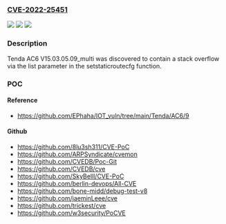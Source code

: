 ### [CVE-2022-25451](https://cve.mitre.org/cgi-bin/cvename.cgi?name=CVE-2022-25451)
![](https://img.shields.io/static/v1?label=Product&message=n%2Fa&color=blue)
![](https://img.shields.io/static/v1?label=Version&message=n%2Fa%20&color=brightgreen)
![](https://img.shields.io/static/v1?label=Vulnerability&message=n%2Fa&color=brightgreen)

### Description

Tenda AC6 V15.03.05.09_multi was discovered to contain a stack overflow via the list parameter in the setstaticroutecfg function.

### POC

#### Reference
- https://github.com/EPhaha/IOT_vuln/tree/main/Tenda/AC6/9

#### Github
- https://github.com/8lu3sh311/CVE-PoC
- https://github.com/ARPSyndicate/cvemon
- https://github.com/CVEDB/Poc-Git
- https://github.com/CVEDB/cve
- https://github.com/SkyBelll/CVE-PoC
- https://github.com/berlin-devops/All-CVE
- https://github.com/bone-midd/debug-test-v8
- https://github.com/jaeminLeee/cve
- https://github.com/trickest/cve
- https://github.com/w3security/PoCVE


